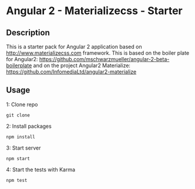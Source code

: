 # Angular 2 - Materializecss - Starter

## Description
This is a starter pack for Angular 2 application based on http://www.materializecss.com framework.
This is based on the boiler plate for Angular2: https://github.com/mschwarzmueller/angular-2-beta-boilerplate and on the project Angular2 Materialize: https://github.com/InfomediaLtd/angular2-materialize

## Usage

1: Clone repo
```
git clone
```
2: Install packages
```
npm install
```
3: Start server
```
npm start
```
4: Start the tests with Karma
```
npm test
```
